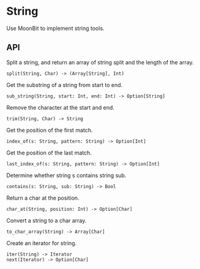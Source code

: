 # String

Use MoonBit to implement string tools.

## API
Split a string, and return an array of string split and the length of the array.
```
split(String, Char) -> (Array[String], Int)
```
Get the substring of a string from start to end.
```
sub_string(String, start: Int, end: Int) -> Option[String]
```
Remove the character at the start and end.
```
trim(String, Char) -> String
```
Get the position of the first match.
```
index_of(s: String, pattern: String) -> Option[Int]
```
Get the position of the last match.
```
last_index_of(s: String, pattern: String) -> Option[Int]
```
Determine whether string s contains string sub. 
```
contains(s: String, sub: String) -> Bool
```
Return a char at the position.
```
char_at(String, position: Int) -> Option[Char]
```
Convert a string to a char array.
```
to_char_array(String) -> Array[Char]
```
Create an iterator for string.
```
iter(String) -> Iterator
next(Iterator) -> Option[Char]
```